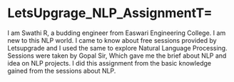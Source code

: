 # LetsUpgrage_NLP_AssignmentT=
I am Swathi R, a budding engineer from Easwari Engineering College.
I am new to this NLP world.
I came to know about free sessions provided by Letsupgrade and I used the same to explore Natural Language Processing.
Sessions were taken by Gopal Sir, Which gave me the brief about NLP and idea on NLP projects.
I did this assignment from the basic knowledge gained from the sessions about NLP.
